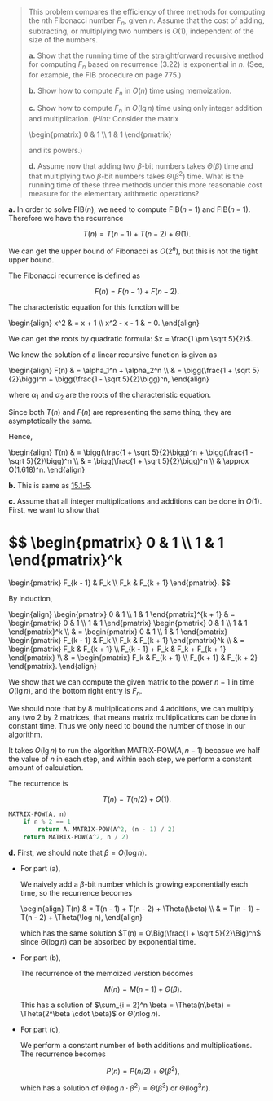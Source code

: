 > This problem compares the efficiency of three methods for computing the $n$th Fibonacci number $F_n$, given $n$. Assume that the cost of adding, subtracting, or multiplying two numbers is $O(1)$, independent of the size of the numbers.
>
> **a.** Show that the running time of the straightforward recursive method for computing $F_n$ based on recurrence $\text{(3.22)}$ is exponential in $n$. (See, for example, the FIB procedure on page 775.)
>
> **b.** Show how to compute $F_n$ in $O(n)$ time using memoization.
>
> **c.** Show how to compute $F_n$ in $O(\lg n)$ time using only integer addition and multiplication.
($\textit{Hint:}$ Consider the matrix
>
> \begin{pmatrix}
> 0 & 1 \\\\
> 1 & 1
> \end{pmatrix}
>
> and its powers.)
>
> **d.** Assume now that adding two $\beta$-bit numbers takes $\Theta(\beta)$ time and that multiplying two $\beta$-bit numbers takes $\Theta(\beta^2)$ time. What is the running time of these three methods under this more reasonable cost measure for the elementary arithmetic operations?

**a.** In order to solve $\text{FIB}(n)$, we need to compute $\text{FIB}(n - 1)$ and $\text{FIB}(n - 1)$. Therefore we have the recurrence

$$T(n) = T(n - 1) + T(n - 2) + \Theta(1).$$

We can get the upper bound of Fibonacci as $O(2^n)$, but this is not the tight upper bound.

The Fibonacci recurrence is defined as

$$F(n) = F(n - 1) + F(n - 2).$$

The characteristic equation for this function will be

\begin{align}
x^2 & = x + 1 \\\\
x^2 - x - 1 & = 0.
\end{align}

We can get the roots by quadratic formula: $x = \frac{1 \pm \sqrt 5}{2}$.

We know the solution of a linear recursive function is given as

\begin{align}
F(n) & = \alpha_1^n + \alpha_2^n \\\\
     & = \bigg(\frac{1 + \sqrt 5}{2}\bigg)^n + \bigg(\frac{1 - \sqrt 5}{2}\bigg)^n,
\end{align}

where $\alpha_1$ and $\alpha_2$ are the roots of the characteristic equation.

Since both $T(n)$ and $F(n)$ are representing the same thing, they are asymptotically the same.

Hence,

\begin{align}
T(n) & = \bigg(\frac{1 + \sqrt 5}{2}\bigg)^n + \bigg(\frac{1 - \sqrt 5}{2}\bigg)^n \\\\
     & = \bigg(\frac{1 + \sqrt 5}{2}\bigg)^n \\\\
     & \approx O(1.618)^n.
\end{align}

**b.** This is same as [15.1-5](/Chap15/15.1/#151-5).

**c.** Assume that all integer multiplications and additions can be done in $O(1)$. First, we want to show that

$$
\begin{pmatrix} 
0 & 1 \\\\
1 & 1 
\end{pmatrix}^k 
=
\begin{pmatrix}
F_{k - 1} & F_k \\\\
F_k & F_{k + 1}
\end{pmatrix}.
$$

By induction,

\begin{align}
\begin{pmatrix}
0 & 1 \\\\
1 & 1
\end{pmatrix}^{k + 1}
& = 
\begin{pmatrix}
0 & 1 \\\\
1 & 1
\end{pmatrix}
\begin{pmatrix}
0 & 1 \\\\
1 & 1
\end{pmatrix}^k \\\\
& =
\begin{pmatrix}
0 & 1 \\\\
1 & 1
\end{pmatrix}
\begin{pmatrix}
F_{k - 1} & F_k \\\\
F_k & F_{k + 1}
\end{pmatrix}^k \\\\
& =
\begin{pmatrix}
F_k & F_{k + 1} \\\\
F_{k - 1} + F_k & F_k + F_{k + 1}
\end{pmatrix} \\\\
& =
\begin{pmatrix}
F_k & F_{k + 1} \\\\
F_{k + 1} & F_{k + 2}
\end{pmatrix}.
\end{align}

We show that we can compute the given matrix to the power $n - 1$ in time $O(\lg n)$, and the bottom right entry is $F_n$.

We should note that by 8 multiplications and 4 additions, we can multiply any two $2$ by $2$ matrices, that means matrix multiplications can be done in constant time. Thus we only need to bound the number of those in our algorithm.

It takes $O(\lg n)$ to run the algorithm $\text{MATRIX-POW}(A, n - 1)$ becasue we half the value of $n$ in each step, and within each step, we perform a constant amount of calculation.

The recurrence is

$$T(n) = T(n / 2) + \Theta(1).$$

```cpp
MATRIX-POW(A, n)
    if n % 2 == 1
        return A．MATRIX-POW(A^2, (n - 1) / 2)
    return MATRIX-POW(A^2, n / 2)
```

**d.** First, we should note that $\beta = O(\log n)$.

- For part (a),

    We naively add a $\beta$-bit number which is growing exponentially each time, so the recurrence becomes

    \begin{align}
    T(n) & = T(n - 1) + T(n - 2) + \Theta(\beta) \\\\
         & = T(n - 1) + T(n - 2) + \Theta(\log n),
    \end{align}

    which has the same solution $T(n) = O\Big(\frac{1 + \sqrt 5}{2}\Big)^n$ since $\Theta(\log n)$ can be absorbed by exponential time.

- For part (b),

    The recurrence of the memoized verstion becomes

    $$M(n) = M(n - 1) + \Theta(\beta).$$

    This has a solution of $\sum_{i = 2}^n \beta = \Theta(n\beta) = \Theta(2^\beta \cdot \beta)$ or $\Theta(n \log n)$.

- For part (c),

    We perform a constant number of both additions and multiplications. The recurrence becomes

    $$P(n) = P(n / 2) + \Theta(\beta^2),$$

    which has a solution of $\Theta(\log n \cdot \beta^2) = \Theta(\beta^3)$ or $\Theta(\log^3 n)$.

